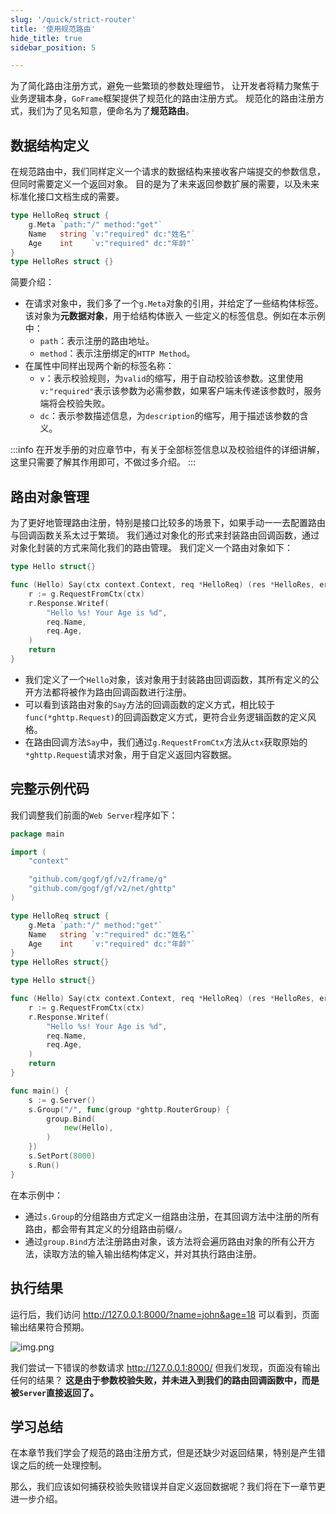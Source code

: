 ```yaml
---
slug: '/quick/strict-router'
title: '使用规范路由'
hide_title: true
sidebar_position: 5

---
```


为了简化路由注册方式，避免一些繁琐的参数处理细节，
让开发者将精力聚焦于业务逻辑本身，`GoFrame`框架提供了规范化的路由注册方式。
规范化的路由注册方式，我们为了见名知意，便命名为了**规范路由**。

## 数据结构定义

在规范路由中，我们同样定义一个请求的数据结构来接收客户端提交的参数信息，但同时需要定义一个返回对象。
目的是为了未来返回参数扩展的需要，以及未来标准化接口文档生成的需要。
```go 
type HelloReq struct {
    g.Meta `path:"/" method:"get"`
    Name   string `v:"required" dc:"姓名"`
    Age    int    `v:"required" dc:"年龄"`
}
type HelloRes struct {}
```
简要介绍：
- 在请求对象中，我们多了一个`g.Meta`对象的引用，并给定了一些结构体标签。该对象为**元数据对象**，用于给结构体嵌入
  一些定义的标签信息。例如在本示例中：
  - `path`：表示注册的路由地址。
  - `method`：表示注册绑定的`HTTP Method`。
- 在属性中同样出现两个新的标签名称：
  - `v`：表示校验规则，为`valid`的缩写，用于自动校验该参数。这里使用`v:"required"`表示该参数为必需参数，如果客户端未传递该参数时，服务端将会校验失败。
  - `dc`：表示参数描述信息，为`description`的缩写，用于描述该参数的含义。

:::info
在开发手册的对应章节中，有关于全部标签信息以及校验组件的详细讲解，这里只需要了解其作用即可，不做过多介绍。
:::

## 路由对象管理

为了更好地管理路由注册，特别是接口比较多的场景下，如果手动一一去配置路由与回调函数关系太过于繁琐。
我们通过对象化的形式来封装路由回调函数，通过对象化封装的方式来简化我们的路由管理。
我们定义一个路由对象如下：

```go
type Hello struct{}

func (Hello) Say(ctx context.Context, req *HelloReq) (res *HelloRes, err error) {
    r := g.RequestFromCtx(ctx)
    r.Response.Writef(
        "Hello %s! Your Age is %d",
        req.Name,
        req.Age,
    )
    return
}
```

- 我们定义了一个`Hello`对象，该对象用于封装路由回调函数，其所有定义的公开方法都将被作为路由回调函数进行注册。
- 可以看到该路由对象的`Say`方法的回调函数的定义方式，相比较于`func(*ghttp.Request)`的回调函数定义方式，更符合业务逻辑函数的定义风格。
- 在路由回调方法`Say`中，我们通过`g.RequestFromCtx`方法从`ctx`获取原始的`*ghttp.Request`请求对象，用于自定义返回内容数据。

## 完整示例代码

我们调整我们前面的`Web Server`程序如下：
```go title="main.go"
package main

import (
    "context"

    "github.com/gogf/gf/v2/frame/g"
    "github.com/gogf/gf/v2/net/ghttp"
)

type HelloReq struct {
    g.Meta `path:"/" method:"get"`
    Name   string `v:"required" dc:"姓名"`
    Age    int    `v:"required" dc:"年龄"`
}
type HelloRes struct{}

type Hello struct{}

func (Hello) Say(ctx context.Context, req *HelloReq) (res *HelloRes, err error) {
    r := g.RequestFromCtx(ctx)
    r.Response.Writef(
        "Hello %s! Your Age is %d",
        req.Name,
        req.Age,
    )
    return
}

func main() {
    s := g.Server()
    s.Group("/", func(group *ghttp.RouterGroup) {
        group.Bind(
            new(Hello),
        )
    })
    s.SetPort(8000)
    s.Run()
}
```
在本示例中：
- 通过`s.Group`的分组路由方式定义一组路由注册，在其回调方法中注册的所有路由，都会带有其定义的分组路由前缀`/`。
- 通过`group.Bind`方法注册路由对象，该方法将会遍历路由对象的所有公开方法，读取方法的输入输出结构体定义，并对其执行路由注册。

## 执行结果

运行后，我们访问 http://127.0.0.1:8000/?name=john&age=18 可以看到，页面输出结果符合预期。

![img.png](img.png)

我们尝试一下错误的参数请求 http://127.0.0.1:8000/ 但我们发现，页面没有输出任何的结果？
**这是由于参数校验失败，并未进入到我们的路由回调函数中，而是被`Server`直接返回了。**

## 学习总结

在本章节我们学会了规范的路由注册方式，但是还缺少对返回结果，特别是产生错误之后的统一处理控制。

那么，我们应该如何捕获校验失败错误并自定义返回数据呢？我们将在下一章节更进一步介绍。
